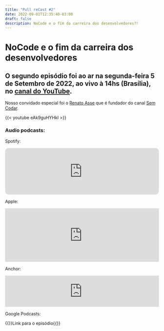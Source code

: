 ```yaml
---
title: "Pull reCast #2"
date: 2022-09-01T12:35:40-03:00
draft: false
description: NoCode e o fim da carreira dos desenvolvedores?!
---
```


# NoCode e o fim da carreira dos desenvolvedores

## O segundo episódio foi ao ar na segunda-feira 5 de Setembro de 2022, ao vivo à 14hs (Brasília), no [canal do YouTube](https://canal.pullrecast.dev).

<!-- :calendar: [Adicione aqui no seu calendário!](/calendar/ep002.ics) -->

Nosso convidado especial foi o [Renato Asse](https://www.instagram.com/renatoasse/) que é fundador do canal [Sem Codar](https://www.youtube.com/c/RenatoAsse).

{{< youtube eAk9guHYHkI >}}

### Audio podcasts:

Spotify:

<iframe style="border-radius:12px" src="https://open.spotify.com/embed/episode/24ybhF2OrdxrRQY0V5CVP3?utm_source=generator" width="100%" height="152" frameBorder="0" allowfullscreen="" allow="autoplay; clipboard-write; encrypted-media; fullscreen; picture-in-picture" loading="lazy"></iframe>

Apple:

<iframe allow="autoplay *; encrypted-media *; fullscreen *; clipboard-write" frameborder="0" height="175" style="width:100%;max-width:660px;overflow:hidden;background:transparent;" sandbox="allow-forms allow-popups allow-same-origin allow-scripts allow-storage-access-by-user-activation allow-top-navigation-by-user-activation" src="https://embed.podcasts.apple.com/us/podcast/2-nocode-e-o-fim-da-carreira-dos-desenvolvedores/id1643158720?i=1000578459601"></iframe>

Anchor:

<iframe src="https://anchor.fm/pullrecast/embed/episodes/2---NoCode-e-o-fim-da-carreira-dos-desenvolvedores-e1ne2jg/a-a8fv6ih" height="102px" width="100%" frameborder="0" scrolling="no"></iframe>

Google Podcasts:

{{<link href="https://podcasts.google.com/feed/aHR0cHM6Ly9hbmNob3IuZm0vcy9iNDExYThjOC9wb2RjYXN0L3Jzcw/episode/OTI4M2NmZjMtOTY4My00MTlhLWI1NDQtYmYxMThjYzZlYjM5?sa=X&ved=0CAUQkfYCahcKEwjA4r7dr876AhUAAAAAHQAAAAAQCg">}}Link para o episódio{{</link>}}
